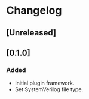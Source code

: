 # Changelog

## [Unreleased]

## [0.1.0]
### Added
- Initial plugin framework.
- Set SystemVerilog file type.

